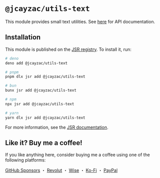 # `@jcayzac/utils-text`

This module provides small text utilities. See [here](https://jsr.io/@jcayzac/utils-text/doc) for API documentation.

## Installation

This module is published on the [JSR registry](https://jsr.io/). To install it, run:

```sh
# deno
deno add @jcayzac/utils-text

# pnpm
pnpm dlx jsr add @jcayzac/utils-text

# bun
bunx jsr add @jcayzac/utils-text

# npm
npx jsr add @jcayzac/utils-text

# yarn
yarn dlx jsr add @jcayzac/utils-text
```

For more information, see the [JSR documentation](https://jsr.io/docs/using-packages).

## Like it? Buy me a coffee!

If you like anything here, consider buying me a coffee using one of the following platforms:

[GitHub Sponsors](https://github.com/sponsors/jcayzac) ・ [Revolut](https://revolut.me/julienswap) ・ [Wise](https://wise.com/pay/me/julienc375) ・ [Ko-Fi](https://ko-fi.com/jcayzac) ・ [PayPal](https://paypal.me/jcayzac)
